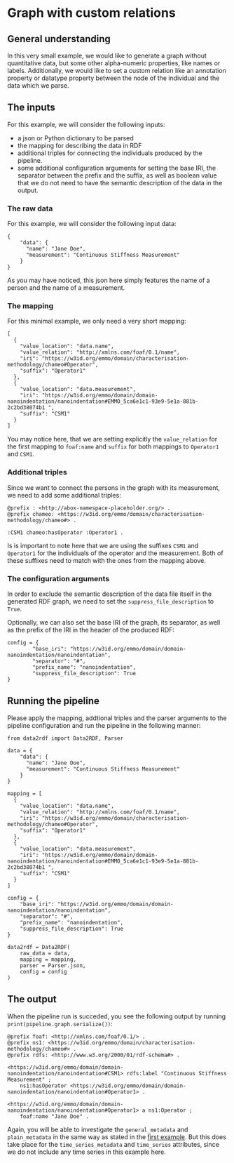 # Graph with custom relations

## General understanding

In this very small example, we would like to generate a graph without quantitative data, but some other alpha-numeric properties, like names or labels. Additionally, we would like to set a custom relation like an annotation property or datatype property between the node of the individual and the data which we parse.

## The inputs

For this example, we will consider the following inputs:

* a json or Python dictionary to be parsed
* the mapping for describing the data in RDF
* additional triples for connecting the individuals produced by the pipeline.
* some additional configuration arguments for setting the base IRI, the separator between the prefix and the suffix, as well as boolean value that we do not need to have the semantic description of the data in the output.

### The raw data

For this example, we will consider the following input data:

```{python}
{
    "data": {
      "name": "Jane Doe",
      "measurement": "Continuous Stiffness Measurement"
    }
}
```

As you may have noticed, this json here simply features the name of a person and the name of a measurement.

### The mapping

For this minimal example, we only need a very short mapping:

```{python}
[
  {
    "value_location": "data.name",
    "value_relation": "http://xmlns.com/foaf/0.1/name",
    "iri": "https://w3id.org/emmo/domain/characterisation-methodology/chameo#Operator",
    "suffix": "Operator1"
  },
  {
    "value_location": "data.measurement",
    "iri": "https://w3id.org/emmo/domain/domain-nanoindentation/nanoindentation#EMMO_5ca6e1c1-93e9-5e1a-881b-2c2bd38074b1 ",
    "suffix": "CSM1"
  }
]
```

You may notice here, that we are setting explicitly the `value_relation` for the first mapping to `foaf:name` and `suffix` for both mappings to `Operator1` and `CSM1`.

### Additional triples

Since we want to connect the persons in the graph with its measurement, we need to add some additional triples:

```
@prefix : <http://abox-namespace-placeholder.org/> .
@prefix chameo: <https://w3id.org/emmo/domain/characterisation-methodology/chameo#> .

:CSM1 chameo:hasOperator :Operator1 .
```

Is is important to note here that we are using the suffixes `CSM1` and `Operator1` for the individuals of the operator and the measurement. Both of these suffixes need to match with the ones from the mapping above.

### The configuration arguments

In order to exclude the semantic description of the data file itself in the generated RDF graph, we need to set the `suppress_file_description` to `True`.

Optionally, we can also set the base IRI of the graph, its separator, as well as the prefix of the IRI in the header of the produced RDF:

```{python}
config = {
        "base_iri": "https://w3id.org/emmo/domain/domain-nanoindentation/nanoindentation",
        "separator": "#",
        "prefix_name": "nanoindentation",
        "suppress_file_description": True
}
```

## Running the pipeline

Please apply the mapping, addtional triples and the parser arguments to the pipeline configuration and run the pipeline in the following manner:

```
from data2rdf import Data2RDF, Parser

data = {
    "data": {
      "name": "Jane Doe",
      "measurement": "Continuous Stiffness Measurement"
    }
}

mapping = [
  {
    "value_location": "data.name",
    "value_relation": "http://xmlns.com/foaf/0.1/name",
    "iri": "https://w3id.org/emmo/domain/characterisation-methodology/chameo#Operator",
    "suffix": "Operator1"
  },
  {
    "value_location": "data.measurement",
    "iri": "https://w3id.org/emmo/domain/domain-nanoindentation/nanoindentation#EMMO_5ca6e1c1-93e9-5e1a-881b-2c2bd38074b1 ",
    "suffix": "CSM1"
  }
]

config = {
    "base_iri": "https://w3id.org/emmo/domain/domain-nanoindentation/nanoindentation",
    "separator": "#",
    "prefix_name": "nanoindentation",
    "suppress_file_description": True
}

data2rdf = Data2RDF(
    raw_data = data,
    mapping = mapping,
    parser = Parser.json,
    config = config
)

```

## The output


When the pipeline run is succeded, you see the following output by running `print(pipeline.graph.serialize())`:

```
@prefix foaf: <http://xmlns.com/foaf/0.1/> .
@prefix ns1: <https://w3id.org/emmo/domain/characterisation-methodology/chameo#> .
@prefix rdfs: <http://www.w3.org/2000/01/rdf-schema#> .

<https://w3id.org/emmo/domain/domain-nanoindentation/nanoindentation#CSM1> rdfs:label "Continuous Stiffness Measurement" ;
    ns1:hasOperator <https://w3id.org/emmo/domain/domain-nanoindentation/nanoindentation#Operator1> .

<https://w3id.org/emmo/domain/domain-nanoindentation/nanoindentation#Operator1> a ns1:Operator ;
    foaf:name "Jane Doe" .
```

Again, you will be able to investigate the `general_metadata` and `plain_metadata` in the same way as stated in the [first example](1_csv). But this does take place for the `time_series_metadata` and `time_series` attributes, since we do not include any time series in this example here.

